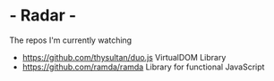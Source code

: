 # - Radar -
The repos I'm currently watching

* https://github.com/thysultan/duo.js VirtualDOM Library
* https://github.com/ramda/ramda Library for functional JavaScript
